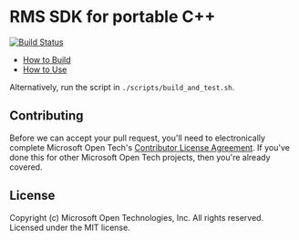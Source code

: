 # RMS SDK for portable C++

[![Build Status](https://travis-ci.org/AzureAD/rms-sdk-for-cpp.svg?branch=master)](https://travis-ci.org/AzureAD/rms-sdk-for-cpp)

- [How to Build](./docs/how_to_build_it.md)
- [How to Use](./docs/how_to_use_it.md)

Alternatively, run the script in `./scripts/build_and_test.sh`.

## Contributing

Before we can accept your pull request, you'll need to electronically complete Microsoft Open Tech's [Contributor License Agreement](https://cla.msopentech.com/). If you've done this for other Microsoft Open Tech projects, then you're already covered.

## License

Copyright (c) Microsoft Open Technologies, Inc. All rights reserved. Licensed under the MIT license.
